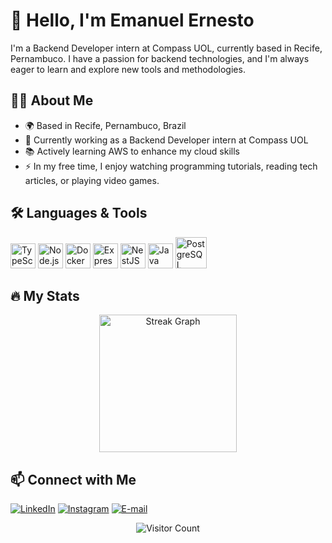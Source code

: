 # 👋 Hello, I'm Emanuel Ernesto

I'm a Backend Developer intern at Compass UOL, currently based in Recife, Pernambuco. I have a passion for backend technologies, and I'm always eager to learn and explore new tools and methodologies.

## 👩‍💻 About Me

- 🌍 Based in Recife, Pernambuco, Brazil
- 💼 Currently working as a Backend Developer intern at Compass UOL
- 📚 Actively learning AWS to enhance my cloud skills
- ⚡ In my free time, I enjoy watching programming tutorials, reading tech articles, or playing video games.

## 🛠 Languages & Tools

<div align="left">
  <img src="https://user-images.githubusercontent.com/25181517/183890598-19a0ac2d-e88a-4005-a8df-1ee36782fde1.png" height="40" alt="TypeScript" />
  <img src="https://user-images.githubusercontent.com/25181517/183568594-85e280a7-0d7e-4d1a-9028-c8c2209e073c.png" height="40" alt="Node.js" />
  <img src="https://cdn.jsdelivr.net/gh/devicons/devicon/icons/docker/docker-plain-wordmark.svg" height="40" alt="Docker" />
  <img src="https://user-images.githubusercontent.com/25181517/183859966-a3462d8d-1bc7-4880-b353-e2cbed900ed6.png" height="40" alt="Express.js" />
  <img src="https://github.com/marwin1991/profile-technology-icons/assets/136815194/519bfaf3-c242-431e-a269-876979f05574" height="40" alt="NestJS" />
  <img src="https://user-images.githubusercontent.com/25181517/117201156-9a724800-adec-11eb-9a9d-3cd0f67da4bc.png" height="40" alt="Java" />
  <img src="https://user-images.githubusercontent.com/25181517/117208740-bfb78400-adf5-11eb-97bb-09072b6bedfc.png" height="50" alt="PostgreSQL"/>
</div>

## 🔥 My Stats

<div align="center">
  <img src="https://streak-stats.demolab.com?user=emanuelErnesto1&locale=en&mode=daily&theme=dark&hide_border=false&border_radius=5&order=3" height="220" alt="Streak Graph" />
</div>

## 📫 Connect with Me

[![LinkedIn](https://img.shields.io/badge/-LinkedIn-000?style=for-the-badge&logo=linkedin&logoColor=30A3DC)](https://www.linkedin.com/in/emanuel-ernesto-6b5a5726b/)
[![Instagram](https://img.shields.io/badge/Instagram-000?style=for-the-badge&logo=Instagram&logoColor=pink)](https://www.instagram.com/emanuel.ernesto1/)
[![E-mail](https://img.shields.io/badge/-Email-000?style=for-the-badge&logo=microsoft-outlook&logoColor=E94D5F)](mailto:emanuel.earego2@gmail.com)

<div align="center">
  <img src="https://visitor-badge.laobi.icu/badge?page_id=emanuelErnesto1.emanuelErnesto1&" alt="Visitor Count" />
</div>
